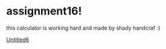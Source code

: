 # assignment16!
this calculator is working hard and made by shady handcraf :)

[Untitled6](https://user-images.githubusercontent.com/88148144/136577476-9bd148c4-4c25-4077-9eca-b483b0014791.png)
